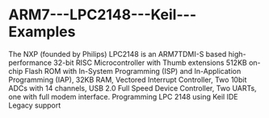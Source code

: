 # ARM7---LPC2148---Keil---Examples
The NXP (founded by Philips) LPC2148 is an ARM7TDMI-S based high-performance 32-bit RISC Microcontroller with Thumb extensions 512KB on-chip Flash ROM with In-System Programming (ISP) and In-Application Programming (IAP), 32KB RAM, Vectored Interrupt Controller, Two 10bit ADCs with 14 channels, USB 2.0 Full Speed Device Controller, Two UARTs, one with full modem interface. Programming LPC 2148  using Keil IDE Legacy support

